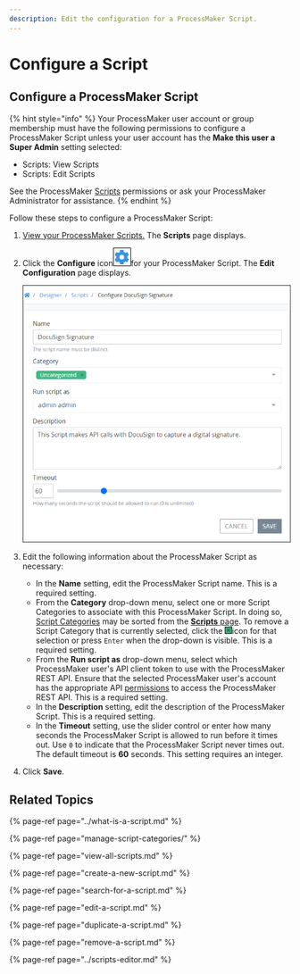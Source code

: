 ```yaml
---
description: Edit the configuration for a ProcessMaker Script.
---
```


# Configure a Script

## Configure a ProcessMaker Script

{% hint style="info" %}
Your ProcessMaker user account or group membership must have the following permissions to configure a ProcessMaker Script unless your user account has the **Make this user a Super Admin** setting selected:

* Scripts: View Scripts
* Scripts: Edit Scripts

See the ProcessMaker [Scripts](../../../processmaker-administration/permission-descriptions-for-users-and-groups.md#scripts) permissions or ask your ProcessMaker Administrator for assistance.
{% endhint %}

Follow these steps to configure a ProcessMaker Script:

1. [View your ProcessMaker Scripts.](view-all-scripts.md#view-all-processmaker-scripts) The **Scripts** page displays.
2. Click the **Configure** icon![](../../../.gitbook/assets/configure-process-icon-processes-page-processes.png)for your ProcessMaker Script. The **Edit Configuration** page displays.  

   ![](../../../.gitbook/assets/edit-script-page-processes.png)

3. Edit the following information about the ProcessMaker Script as necessary:
   * In the **Name** setting, edit the ProcessMaker Script name. This is a required setting.
   * From the **Category** drop-down menu, select one or more Script Categories to associate with this ProcessMaker Script. In doing so, [Script Categories](manage-script-categories/what-is-a-script-category.md) may be sorted from the [**Scripts** page](view-all-scripts.md#view-all-processmaker-scripts). To remove a Script Category that is currently selected, click the ![](../../../.gitbook/assets/remove-group-user-admin.png)icon for that selection or press `Enter` when the drop-down is visible. This is a required setting.
   * From the **Run script as** drop-down menu, select which ProcessMaker user's API client token to use with the ProcessMaker REST API. Ensure that the selected ProcessMaker user's account has the appropriate API [permissions](../../../processmaker-administration/permission-descriptions-for-users-and-groups.md) to access the ProcessMaker REST API. This is a required setting. 
   * In the **Description** setting, edit the description of the ProcessMaker Script. This is a required setting.
   * In the **Timeout** setting, use the slider control or enter how many seconds the ProcessMaker Script is allowed to run before it times out. Use `0` to indicate that the ProcessMaker Script never times out. The default timeout is **60** seconds. This setting requires an integer.
4. Click **Save**.

## Related Topics

{% page-ref page="../what-is-a-script.md" %}

{% page-ref page="manage-script-categories/" %}

{% page-ref page="view-all-scripts.md" %}

{% page-ref page="create-a-new-script.md" %}

{% page-ref page="search-for-a-script.md" %}

{% page-ref page="edit-a-script.md" %}

{% page-ref page="duplicate-a-script.md" %}

{% page-ref page="remove-a-script.md" %}

{% page-ref page="../scripts-editor.md" %}

